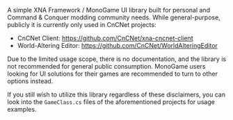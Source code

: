 A simple XNA Framework / MonoGame UI library built for personal and Command & Conquer modding community needs. While general-purpose, publicly it is currently only used in CnCNet projects:

- CnCNet Client: https://github.com/CnCNet/xna-cncnet-client
- World-Altering Editor: https://github.com/CnCNet/WorldAlteringEditor

Due to the limited usage scope, there is no documentation, and the library is not recommended for general public consumption. MonoGame users looking for UI solutions for their games are recommended to turn to other options instead.

If you still wish to utilize this library regardless of these disclaimers, you can look into the `GameClass.cs` files of the aforementioned projects for usage examples.